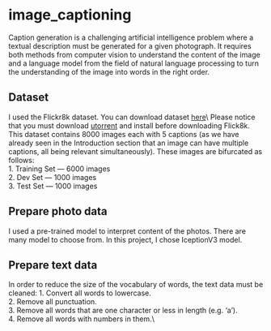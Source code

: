 # image_captioning
Caption generation is a challenging artificial intelligence problem where a textual description
must be generated for a given photograph. It requires both methods from computer vision to
understand the content of the image and a language model from the field of natural language
processing to turn the understanding of the image into words in the right order. 

## Dataset
I used the Flickr8k dataset.
You can download dataset [here](http://academictorrents.com/details/9dea07ba660a722ae1008c4c8afdd303b6f6e53b)\ 
Please notice that you must download [utorrent](https://www.utorrent.com/desktop/) and install before downloading Flick8k.\
This dataset contains 8000 images each with 5 captions (as we have already seen in the Introduction section that an image can have multiple captions, all being relevant simultaneously).
These images are bifurcated as follows:\
	1. Training Set — 6000 images\
	2. Dev Set — 1000 images\
	3. Test Set — 1000 images

## Prepare photo data
I used a pre-trained model to interpret content of the photos. There are many model to choose from. In this project, I chose IceptionV3 model.

## Prepare text data
In order to  reduce the size of the vocabulary of words, the text data must be cleaned:
	1. Convert all words to lowercase.\
	2. Remove all punctuation.\
	3. Remove all words that are one character or less in length (e.g. ‘a’).\
	4. Remove all words with numbers in them.\
 

